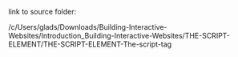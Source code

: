 link to source folder:


/c/Users/glads/Downloads/Building-Interactive-Websites/Introduction_Building-Interactive-Websites/THE-SCRIPT-ELEMENT/THE-SCRIPT-ELEMENT-The-script-tag
